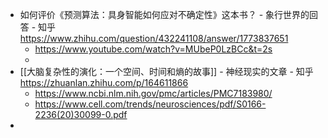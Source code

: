 - 如何评价《预测算法：具身智能如何应对不确定性》这本书？ - 象行世界的回答 - 知乎
  https://www.zhihu.com/question/432241108/answer/1773837651
	- https://www.youtube.com/watch?v=MUbeP0LzBCc&t=2s
	-
- [[大脑复杂性的演化：一个空间、时间和熵的故事]] - 神经现实的文章 - 知乎
  https://zhuanlan.zhihu.com/p/164611866
	- https://www.ncbi.nlm.nih.gov/pmc/articles/PMC7183980/
	- https://www.cell.com/trends/neurosciences/pdf/S0166-2236(20)30099-0.pdf
-
